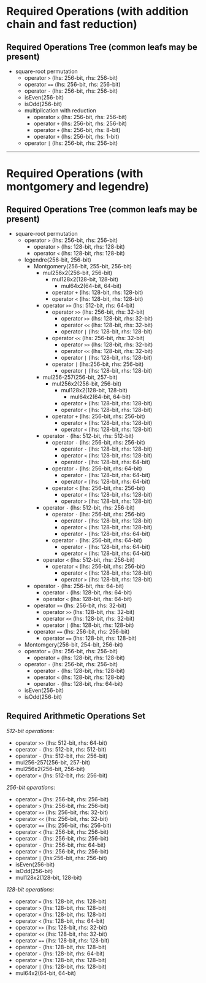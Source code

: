 # Required Operations (with addition chain and fast reduction)

## Required Operations Tree (common leafs may be present)
- square-root permutation
    - operator `>` (lhs: 256-bit, rhs: 256-bit)
    - operator `==` (lhs: 256-bit, rhs: 256-bit)
    - operator `-` (lhs: 256-bit, rhs: 256-bit)
    - isEven(256-bit)
    - isOdd(256-bit)
    - multiplication with reduction
        - operator `x` (lhs: 256-bit, rhs: 256-bit)
        - operator `+` (lhs: 256-bit, rhs: 256-bit)
        - operator `+` (lhs: 256-bit, rhs: 8-bit)
        - operator `+` (lhs: 256-bit, rhs: 1-bit)
    - operator `|` (lhs: 256-bit, rhs: 256-bit)


---------------


# Required Operations (with montgomery and legendre)

## Required Operations Tree (common leafs may be present)
- square-root permutation
    - operator `>` (lhs: 256-bit, rhs: 256-bit)
        - operator `>` (lhs: 128-bit, rhs: 128-bit)
        - operator `<` (lhs: 128-bit, rhs: 128-bit)
    - legendre(256-bit, 256-bit)
        - Montgomery(256-bit, 255-bit, 256-bit)
            - mul256x2(256-bit, 256-bit)
                - mul128x2(128-bit, 128-bit)
                    - mul64x2(64-bit, 64-bit)
                - operator `+` (lhs: 128-bit, rhs: 128-bit)
                - operator `<` (lhs: 128-bit, rhs: 128-bit)
            - operator `>>` (lhs: 512-bit, rhs: 64-bit)
                - operator `>>` (lhs: 256-bit, rhs: 32-bit)
                    - operator `>>` (lhs: 128-bit, rhs: 32-bit)
                    - operator `<<` (lhs: 128-bit, rhs: 32-bit)
                    - operator `|` (lhs: 128-bit, rhs: 128-bit)
                - operator `<<` (lhs: 256-bit, rhs: 32-bit)
                    - operator `>>` (lhs: 128-bit, rhs: 32-bit)
                    - operator `<<` (lhs: 128-bit, rhs: 32-bit)
                    - operator `|` (lhs: 128-bit, rhs: 128-bit)
                - operator `|` (lhs:256-bit, rhs: 256-bit)
                    - operator `|` (lhs: 128-bit, rhs: 128-bit)
            - mul256-257(256-bit, 257-bit) 
                - mul256x2(256-bit, 256-bit)
                    - mul128x2(128-bit, 128-bit)
                        - mul64x2(64-bit, 64-bit)
                    - operator `+` (lhs: 128-bit, rhs: 128-bit)
                    - operator `<` (lhs: 128-bit, rhs: 128-bit)
                - operator `+` (lhs: 256-bit, rhs: 256-bit)
                    - operator `+` (lhs: 128-bit, rhs: 128-bit)
                    - operator `<` (lhs: 128-bit, rhs: 128-bit)
            - operator `-` (lhs: 512-bit, rhs: 512-bit)
                - operator `-` (lhs: 256-bit, rhs: 256-bit)
                    - operator `-` (lhs: 128-bit, rhs: 128-bit)
                    - operator `<` (lhs: 128-bit, rhs: 128-bit)
                    - operator `-` (lhs: 128-bit, rhs: 64-bit)
                - operator `-` (lhs: 256-bit, rhs: 64-bit)
                    - operator `-` (lhs: 128-bit, rhs: 64-bit)
                    - operator `<` (lhs: 128-bit, rhs: 64-bit)
                - operator `<` (lhs: 256-bit, rhs: 256-bit)
                    - operator `<` (lhs: 128-bit, rhs: 128-bit)
                    - operator `>` (lhs: 128-bit, rhs: 128-bit)
            - operator `-` (lhs: 512-bit, rhs: 256-bit)
                - operator `-` (lhs: 256-bit, rhs: 256-bit)
                    - operator `-` (lhs: 128-bit, rhs: 128-bit)
                    - operator `<` (lhs: 128-bit, rhs: 128-bit)
                    - operator `-` (lhs: 128-bit, rhs: 64-bit)
                - operator `-` (lhs: 256-bit, rhs: 64-bit)
                    - operator `-` (lhs: 128-bit, rhs: 64-bit)
                    - operator `<` (lhs: 128-bit, rhs: 64-bit)
            - operator `<` (lhs: 512-bit, rhs: 256-bit)
                - operator `<` (lhs: 256-bit, rhs: 256-bit)
                    - operator `<` (lhs: 128-bit, rhs: 128-bit)
                    - operator `>` (lhs: 128-bit, rhs: 128-bit)
        - operator `-` (lhs: 256-bit, rhs: 64-bit)
            - operator `-` (lhs: 128-bit, rhs: 64-bit)
            - operator `<` (lhs: 128-bit, rhs: 64-bit)
        - operator `>>` (lhs: 256-bit, rhs: 32-bit)
            - operator `>>` (lhs: 128-bit, rhs: 32-bit)
            - operator `<<` (lhs: 128-bit, rhs: 32-bit)
            - operator `|` (lhs: 128-bit, rhs: 128-bit)
        - operator `==` (lhs: 256-bit, rhs: 256-bit)
            - operator `==` (lhs: 128-bit, rhs: 128-bit)
    - Montomgery(256-bit, 254-bit, 256-bit)
    - operator `=` (lhs: 256-bit, rhs: 256-bit)
        - operator `=` (lhs: 128-bit, rhs: 128-bit)
    - operator `-` (lhs: 256-bit, rhs: 256-bit)
        - operator `-` (lhs: 128-bit, rhs: 128-bit)
        - operator `<` (lhs: 128-bit, rhs: 128-bit)
        - operator `-` (lhs: 128-bit, rhs: 64-bit)
    - isEven(256-bit)
    - isOdd(256-bit)



## Required Arithmetic Operations Set
*512-bit operations:*
- operator `>>` (lhs: 512-bit, rhs: 64-bit)
- operator `-` (lhs: 512-bit, rhs: 512-bit)
- operator `-` (lhs: 512-bit, rhs: 256-bit)
- mul256-257(256-bit, 257-bit)
- mul256x2(256-bit, 256-bit)
- operator `<` (lhs: 512-bit, rhs: 256-bit)


*256-bit operations:*
- operator `=` (lhs: 256-bit, rhs: 256-bit)
- operator `>` (lhs: 256-bit, rhs: 256-bit)
- operator `>>` (lhs: 256-bit, rhs: 32-bit)
- operator `<<` (lhs: 256-bit, rhs: 32-bit)
- operator `==` (lhs: 256-bit, rhs: 256-bit)
- operator `<` (lhs: 256-bit, rhs: 256-bit)
- operator `-` (lhs: 256-bit, rhs: 256-bit)
- operator `-` (lhs: 256-bit, rhs: 64-bit)
- operator `+` (lhs: 256-bit, rhs: 256-bit)
- operator `|` (lhs:256-bit, rhs: 256-bit)
- isEven(256-bit)
- isOdd(256-bit)
- mul128x2(128-bit, 128-bit)


*128-bit operations:*
- operator `=` (lhs: 128-bit, rhs: 128-bit)
- operator `>` (lhs: 128-bit, rhs: 128-bit)
- operator `<` (lhs: 128-bit, rhs: 128-bit)
- operator `<` (lhs: 128-bit, rhs: 64-bit)
- operator `>>` (lhs: 128-bit, rhs: 32-bit)
- operator `<<` (lhs: 128-bit, rhs: 32-bit)
- operator `==` (lhs: 128-bit, rhs: 128-bit)
- operator `-` (lhs: 128-bit, rhs: 128-bit)
- operator `-` (lhs: 128-bit, rhs: 64-bit)
- operator `+` (lhs: 128-bit, rhs: 128-bit)
- operator `|` (lhs: 128-bit, rhs: 128-bit)
- mul64x2(64-bit, 64-bit)